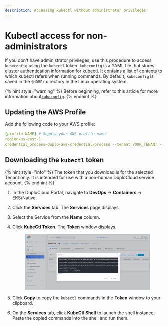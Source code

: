 ```yaml
---
description: Accessing kubectl without administrator privileges
---
```


# Kubectl access for non-administrators

If you don't have administrator privileges, use this procedure to access `kubeconfig` using the `kubectl` token. `kubeconfig` is a YAML file that stores cluster authentication information for kubectl. It contains a list of contexts to which kubectl refers when running commands. By default, `kubeconfig` is saved in the `$HOME/` directory in the Linux operating system.

{% hint style="warning" %}
Before beginning, refer to this article for more information about[`kubeconfig`](https://kubernetes.io/docs/concepts/configuration/organize-cluster-access-kubeconfig/).
{% endhint %}

## Updating the AWS Profile

Add the following code to your AWS profile:

```yaml
[profile NAME] # Supply your AWS profile name
region=us-east-1
credential_process=duplo-aws-credential-process --tenant YOUR_TENANT --host  --interactive
```

## Downloading the `kubectl` token

{% hint style="info" %}
The token that you download is for the selected Tenant only. It is intended for use with a non-human DuploCloud service account.
{% endhint %}

1. In the DuploCloud Portal, navigate to **DevOps** -> **Containers** -> EKS/Native.
2. Click the **Services** tab. The **Services** page displays.
3. Select the Service from the **Name** column.
4.  Click **KubeCtl Token**. The **Token** window displays.

    <figure><img src="../../.gitbook/assets/AWS_Token_kubectl (1).png" alt=""><figcaption></figcaption></figure>
5. Click **Copy** to copy the `kubectl` commands in the **Token** window to your clipboard.
6. On the **Services** tab, click **KubeCtl Shell** to launch the shell instance. Paste the copied commands into the shell and run them.
